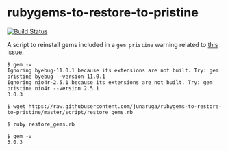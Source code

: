 # rubygems-to-restore-to-pristine

[![Build Status](https://travis-ci.org/junaruga/rubygems-to-restore-to-pristine.svg?branch=master)](https://travis-ci.org/junaruga/rubygems-to-restore-to-pristine)

A script to reinstall gems included in a `gem pristine` warning related to [this issue](https://github.com/rubygems/rubygems/issues/1968).

```
$ gem -v
Ignoring byebug-11.0.1 because its extensions are not built. Try: gem pristine byebug --version 11.0.1
Ignoring nio4r-2.5.1 because its extensions are not built. Try: gem pristine nio4r --version 2.5.1
3.0.3

$ wget https://raw.githubusercontent.com/junaruga/rubygems-to-restore-to-pristine/master/script/restore_gems.rb

$ ruby restore_gems.rb

$ gem -v
3.0.3
```
